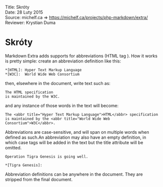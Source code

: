 Title: 		Skróty  
Date: 		28 Luty 2015  
Source:     michelf.ca => https://michelf.ca/projects/php-markdown/extra/  
Reviewer:	Krystian Duma  

# Skróty

Markdown Extra adds supports for abbreviations (HTML tag <abbr>). How it works is pretty simple: create an abbreviation definition like this:

```
*[HTML]: Hyper Text Markup Language
*[W3C]:  World Wide Web Consortium
```

then, elsewhere in the document, write text such as:

```
The HTML specification
is maintained by the W3C.
```

and any instance of those words in the text will become:

```
The <abbr title="Hyper Text Markup Language">HTML</abbr> specification
is maintained by the <abbr title="World Wide Web Consortium">W3C</abbr>.
```

Abbreviations are case-sensitive, and will span on multiple words when defined as such.An abbreviation may also have an empty definition, in which case <abbr> tags will be added in the text but the title attribute will be omitted.

```
Operation Tigra Genesis is going well.

*[Tigra Genesis]:
```

Abbreviation definitions can be anywhere in the document. They are stripped from the final document.

